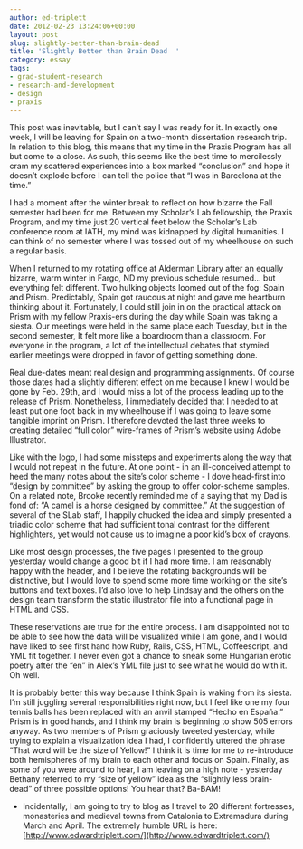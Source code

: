 ```yaml
---
author: ed-triplett
date: 2012-02-23 13:24:06+00:00
layout: post
slug: slightly-better-than-brain-dead
title: 'Slightly Better than Brain Dead  '
category: essay
tags:
- grad-student-research
- research-and-development
- design
- praxis
---
```


This post was inevitable, but I can’t say I was ready for it. In exactly one week, I will be leaving for Spain on a two-month dissertation research trip. In relation to this blog, this means that my time in the Praxis Program has all but come to a close. As such, this seems like the best time to mercilessly cram my scattered experiences into a box marked “conclusion” and hope it doesn’t explode before I can tell the police that “I was in Barcelona at the time.”  

  

I had a moment after the winter break to reflect on how bizarre the Fall semester had been for me. Between my Scholar’s Lab fellowship, the Praxis Program, and my time just 20 vertical feet below the Scholar’s Lab conference room at IATH, my mind was kidnapped by digital humanities. I can think of no semester where I was tossed out of my wheelhouse on such a regular basis.  

  

When I returned to my rotating office at Alderman Library after an equally bizarre, warm winter in Fargo, ND my previous schedule resumed... but everything felt different. Two hulking objects loomed out of the fog: Spain and Prism. Predictably, Spain got raucous at night and gave me heartburn thinking about it. Fortunately, I could still join in on the practical attack on Prism with my fellow Praxis-ers during the day while Spain was taking a siesta. Our meetings were held in the same place each Tuesday, but in the second semester, It felt more like a boardroom than a classroom. For everyone in the program, a lot of the intellectual debates that stymied earlier meetings were dropped in favor of getting something done.  

  

Real due-dates meant real design and programming assignments. Of course those dates had a slightly different effect on me because I knew I would be gone by Feb. 29th, and I would miss a lot of the process leading up to the release of Prism. Nonetheless, I immediately decided that I needed to at least put one foot back in my wheelhouse if I was going to leave some tangible imprint on Prism. I therefore devoted the last three weeks to creating detailed “full color” wire-frames of Prism’s website using Adobe Illustrator.   

  

Like with the logo, I had some missteps and experiments along the way that I would not repeat in the future. At one point - in an ill-conceived attempt to heed the many notes about the site’s color scheme - I dove head-first into “design by committee” by asking the group to offer color-scheme samples. On a related note, Brooke recently reminded me of a saying that my Dad is fond of: “A camel is a horse designed by committee.” At the suggestion of several of the SLab staff, I happily chucked the idea and simply presented a triadic color scheme that had sufficient tonal contrast for the different highlighters, yet would not cause us to imagine a poor kid’s box of crayons.  

  

Like most design processes, the five pages I presented to the group yesterday would change a good bit if I had more time. I am reasonably happy with the header, and I believe the rotating backgrounds will be distinctive, but I would love to spend some more time working on the site’s buttons and text boxes. I’d also love to help Lindsay and the others on the design team transform the static illustrator file into a functional page in HTML and CSS.  

  

These reservations are true for the entire process. I am disappointed not to be able to see how the data will be visualized while I am gone, and I would have liked to see first hand how Ruby, Rails, CSS, HTML, Coffeescript, and YML fit together. I never even got a chance to sneak some Hungarian erotic poetry after the “en” in Alex’s YML file just to see what he would do with it. Oh well.  

  

It is probably better this way because I think Spain is waking from its siesta. I’m still juggling several responsibilities right now, but I feel like one my four tennis balls has been replaced with an anvil stamped “Hecho en España.” Prism is in good hands, and I think my brain is beginning to show 505 errors anyway. As two members of Prism graciously tweeted yesterday, while trying to explain a visualization idea I had, I confidently uttered the phrase “That word will be the size of Yellow!” I think it is time for me to re-introduce both hemispheres of my brain to each other and focus on Spain. Finally, as some of you were around to hear, I am leaving on a high note - yesterday Bethany referred to my “size of yellow” idea as the “slightly less brain-dead” of three possible options! You hear that? Ba-BAM!  

  

- Incidentally, I am going to try to blog as I travel to 20 different fortresses, monasteries and medieval towns from Catalonia to Extremadura during March and April. The extremely humble URL is here: [http://www.edwardtriplett.com/](http://www.edwardtriplett.com/)
